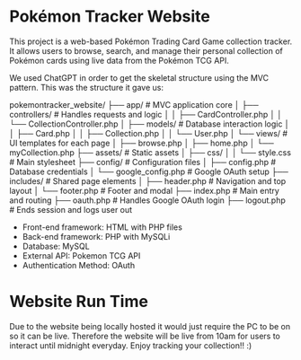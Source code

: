 # Pokémon Tracker Website

This project is a web-based Pokémon Trading Card Game collection tracker. It allows users to browse, search, and manage their personal collection of Pokémon cards using live data from the Pokémon TCG API.

We used ChatGPT in order to get the skeletal structure using the MVC pattern. This was the structure it gave us:

pokemontracker_website/
├── app/                        # MVC application core
│   ├── controllers/            # Handles requests and logic
│   │   ├── CardController.php
│   │   └── CollectionController.php
│   ├── models/                 # Database interaction logic
│   │   ├── Card.php
│   │   ├── Collection.php
│   │   └── User.php
│   └── views/                  # UI templates for each page
│       ├── browse.php
│       ├── home.php
│       └── myCollection.php
├── assets/                     # Static assets
│   ├── css/
│   │   └── style.css           # Main stylesheet
├── config/                     # Configuration files
│   ├── config.php              # Database credentials
│   └── google_config.php       # Google OAuth setup
├── includes/                   # Shared page elements
│   ├── header.php              # Navigation and top layout
│   └── footer.php              # Footer and modal
├── index.php                   # Main entry and routing
├── oauth.php                   # Handles Google OAuth login
├── logout.php                  # Ends session and logs user out


- Front-end framework: HTML with PHP files
- Back-end framework: PHP with MySQLi
- Database: MySQL
- External API: Pokemon TCG API
- Authentication Method: OAuth

# Website Run Time
Due to the website being locally hosted it would just require the PC to be on so it can be live. Therefore the website will be live from 10am for users to interact until midnight everyday. Enjoy tracking your collection!! :)

